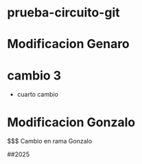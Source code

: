 # prueba-circuito-git
#  Modificacion Genaro
# cambio 3
* cuarto cambio
#  Modificacion Gonzalo

$$$ Cambio en rama Gonzalo

##2025